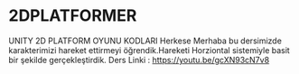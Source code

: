 # 2DPLATFORMER
UNITY 2D PLATFORM OYUNU KODLARI
Herkese Merhaba bu dersimizde karakterimizi hareket ettirmeyi öğrendik.Hareketi Horziontal sistemiyle basit bir şekilde gerçekleştirdik.
Ders Linki : https://youtu.be/gcXN93cN7v8
